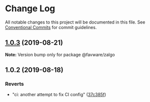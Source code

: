# Change Log

All notable changes to this project will be documented in this file.
See [Conventional Commits](https://conventionalcommits.org) for commit guidelines.

## [1.0.3](https://github.com/favware/node-packages/compare/@favware/zalgo@1.0.2...@favware/zalgo@1.0.3) (2019-08-21)

**Note:** Version bump only for package @favware/zalgo





## 1.0.2 (2019-08-18)


### Reverts

* "ci: another attempt to fix CI config" ([37c385f](https://github.com/favware/node-packages/commit/37c385f))
